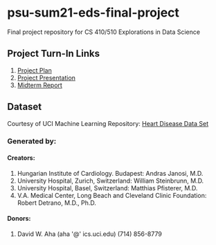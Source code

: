 # psu-sum21-eds-final-project
Final project repository for CS 410/510 Explorations in Data Science

## Project Turn-In Links
1. [Project Plan](https://docs.google.com/document/d/1k5OW8z29SapkGfkgdMJjbVrb-DZU-Dlj6JJ4G7FGA-A/edit?usp=sharing)
2. [Project Presentation](https://docs.google.com/presentation/d/1qz011cHwaKG4IE338vuYGdwLHI8ksUGpN-I_nnSW89I/edit?usp=sharing)
3. [Midterm Report](https://docs.google.com/document/d/1j918j100wf3hj_XUlKjA17Dx1IrlYhHbe4qh3nQgTVo/edit?usp=sharing)

## Dataset 
Courtesy of UCI Machine Learning Repository: [Heart Disease Data Set](https://archive.ics.uci.edu/ml/datasets/Heart+Disease)

### Generated by:
#### Creators:
1. Hungarian Institute of Cardiology. Budapest: Andras Janosi, M.D. 
2. University Hospital, Zurich, Switzerland: William Steinbrunn, M.D. 
3. University Hospital, Basel, Switzerland: Matthias Pfisterer, M.D. 
4. V.A. Medical Center, Long Beach and Cleveland Clinic Foundation: Robert Detrano, M.D., Ph.D. 

#### Donors:
1. David W. Aha (aha '@' ics.uci.edu) (714) 856-8779 
